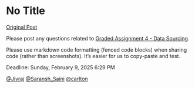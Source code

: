 # No Title

[Original Post](https://discourse.onlinedegree.iitm.ac.in/t/165959/1)

<p>Please post any questions related to <a href="https://exam.sanand.workers.dev/tds-2025-01-ga4">Graded Assignment 4 - Data Sourcing</a>.</p>
<p>Please use markdown code formatting (fenced code blocks) when sharing code (rather than screenshots). It’s easier for us to copy-paste and test.</p>
<p>Deadline: <span class="discourse-local-date" data-date="2025-02-09" data-email-preview="2025-02-09T18:29:00Z UTC" data-format="LLLL" data-time="23:59:00" data-timezone="Asia/Calcutta">Sunday, February 9, 2025 6:29 PM</span></p>
<p><a class="mention" href="/u/jivraj">@Jivraj</a> <a class="mention" href="/u/saransh_saini">@Saransh_Saini</a> <a class="mention" href="/u/carlton">@carlton</a></p>